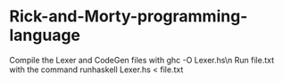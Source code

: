 # Rick-and-Morty-programming-language
Compile the Lexer and CodeGen files with ghc -O Lexer.hs\n
Run file.txt with the command runhaskell Lexer.hs < file.txt
